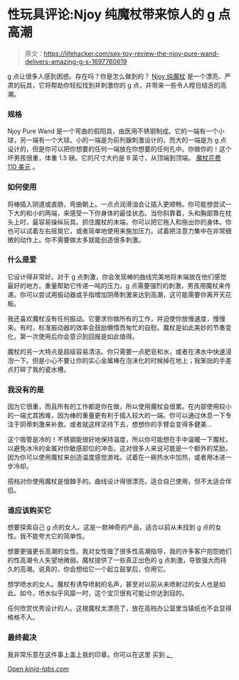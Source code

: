 # 性玩具评论:Njoy 纯魔杖带来惊人的 g 点高潮

> 原文：<https://lifehacker.com/sex-toy-review-the-njoy-pure-wand-delivers-amazing-g-s-1697760619>

g 点让很多人感到困惑。存在吗？你是怎么做到的？ [Njoy 纯魔杖](http://www.babeland.com/Njoy-Pure-Wand/d/2732) 是一个漂亮、严肃的玩具，它将帮助你轻松找到并刺激你的 g 点，并带来一些令人瞠目结舌的高潮。

### 规格

Njoy Pure Wand 是一个弯曲的假阳具，由医用不锈钢制成。它的一端有一个小球，另一端有一个大球。小的一端是为前列腺刺激设计的，而大的一端是为 g 点设计的，但是你可以把你想要的任何一端放在你想要的任何孔中。你做你的！这个坏男孩很重，体重 1.5 磅。它的尺寸大约是 8 英寸，从顶端到顶端。 [魔杖花费 110 美元](http://www.babeland.com/Njoy-Pure-Wand/d/2732) 。

### 如何使用

将棒插入阴道或直肠，弯曲朝上。一点点润滑油会让插入更顺畅。你可能想尝试一下大的和小的两端，来感受一下你身体的最佳状态。当你斜靠着，头和胸部靠在枕头上时，最容易操纵玩具。抓住魔杖的末端，你可以把它拖入和拖出你的身体。你也可以试着左右摇晃它，或者简单地使用来施加压力。试着把注意力集中在非常细微的动作上。你不需要做太多就能创造很多刺激。

### 什么是爱

它设计得非常好。对于 g 点刺激，你会发现棒的曲线完美地将末端放在他们感觉最好的地方。重量帮助它传递一吨的压力。g 点需要强烈的刺激，男孩用魔杖来传递。你可以尝试用振动器或手指增加阴蒂刺激来达到高潮，这可能需要你离开天花板。

我还喜欢魔杖没有任何振动。它要求你做所有的工作，并迫使你放慢速度，慢慢来。有时，标准振动器的效率会鼓励懒惰而匆忙的自慰。魔杖是如此美妙的节奏变化，第一次使用后你会意识到回报是如此值得。

魔杖的另一大特点是超级容易清洁。你只需要一点肥皂和水，或者在沸水中快速浸泡一下。但是小心不要让你的实心金属棒在泡沫化的时候掉在地上；我笨拙的手差点打碎了我的瓷水槽。

### 我没有的是

因为它很重，而且所有的工作都是你在做，所以使用魔杖会很累。在内部使用较小的一端尤其困难，因为棒的重量更有利于插入较大的一端。你可以通过休息一下专注于阴蒂刺激来补救。或者就这样坚持下去，想想你的手臂会变得多健美...

这个吸管是冷的！不锈钢能很好地保持温度，所以你可能想在手中温暖一下魔杖，以避免冰冷的金属对你敏感部位的冲击。这对很多人来说可能是一个额外的奖励，因为你可以使用魔杖来创造温度感觉游戏。试着在一碗热水中加热，或者用冰进一步冷却。

搭档对你使用魔杖是很棘手的。曲线设计得很漂亮，适合自己使用，但不太适合伴侣。

### 谁应该购买它

想要探索自己 g 点的女人。这是一款神奇的产品，适合以前从未找到 g 点的女性。我不能夸大它的简单性。

想要更强更长高潮的女性。我对女性做了很多性高潮指导，我的许多客户抱怨她们的性高潮令人失望地微弱。魔杖提供了一些真正出色的 g 点刺激，导致强大而持久的高潮。说真的，你会想给它一个起立鼓掌后，你用它。

想学喷水的女人。魔杖有诱导喷射的名声，甚至对以前从未喷射过的女人也是如此。如今，喷水似乎风靡一时，这个宝贝很有可能让你达到目的。

任何欣赏优秀设计的人。这根魔杖太漂亮了，放在高档办公室里当镇纸也不会显得格格不入。

### 最终裁决

我非常乐意在这件事上盖上我的印章。你可以在这里 买到 [。](http://www.babeland.com/Njoy-Pure-Wand/d/2732)

[Open *kinja-labs.com*](http://kinja-labs.com/related-widget/?posts=1536432289,1690935625,1556889525&title=Recommended%20stories)